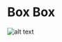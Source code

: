 # Box Box

![alt text](https://media.giphy.com/media/mRoCaQMjS6xvgabiho/giphy.gif?cid=ecf05e4722pfmaqv3zvcwwo58z2uw0ccl62qlx8g4kw6wpzt&ep=v1_gifs_search&rid=giphy.gif&ct=g)
